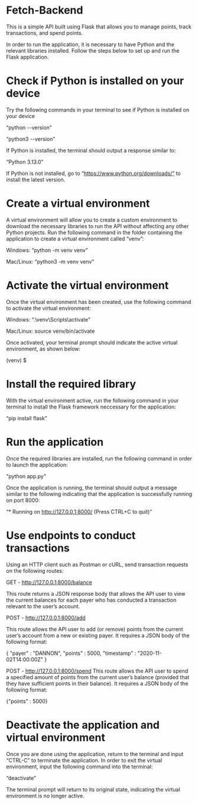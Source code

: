 # Fetch-Backend

This is a simple API built using Flask that allows you to manage points, track transactions, and spend points.

In order to run the application, it is necessary to have Python and the relevant libraries installed. Follow the steps below to set up and run the Flask application.


# Check if Python is installed on your device

Try the following commands in your terminal to see if Python is installed on your device

“python --version”

“python3 --version”

If Python is installed, the terminal should output a response similar to:

“Python 3.13.0”

If Python is not installed, go to “https://www.python.org/downloads/” to install the latest version.


# Create a virtual environment

A virtual environment will allow you to create a custom environment to download the necessary libraries to run the API without affecting any other Python projects. Run the following command in the folder containing the application to create a virtual environment called “venv”:

Windows: “python -m venv venv”

Mac/Linux: “python3 -m venv venv”


# Activate the virtual environment

Once the virtual environment has been created, use the following command to activate the virtual environment:

Windows: “.\venv\Scripts\activate”

Mac/Linux: source venv/bin/activate

Once activated, your terminal prompt should indicate the active virtual environment, as shown below:

(venv) $


# Install the required library

With the virtual environment active, run the following command in your terminal to install the Flask framework neccessary for the application:

“pip install flask”

# Run the application

Once the required libraries are installed, run the following command in order to launch the application:

“python app.py”

Once the application is running, the terminal should output a message similar to the following indicating that the application is successfully running on port 8000:

“* Running on http://127.0.0.1:8000/ (Press CTRL+C to quit)”


# Use endpoints to conduct transactions

Using an HTTP client such as Postman or cURL, send transaction requests on the following routes:

GET -  http://127.0.0.1:8000/balance

This route returns a JSON response body that allows the API user to view the current balances for each payer who has conducted a transaction relevant to the user’s account.

POST -  http://127.0.0.1:8000/add

This route allows the API user to add (or remove) points from the current user’s account from a new or existing payer. It requires a JSON body of the following format:

{
"payer" : "DANNON",
"points" : 5000,
"timestamp" : "2020-11-02T14:00:00Z"
}

POST - http://127.0.0.1:8000/spend
This route allows the API user to spend a specified amount of points from the current user’s balance (provided that they have sufficient points in their balance). It requires a JSON body of the following format:

{"points" : 5000}


# Deactivate the application and virtual environment

Once you are done using the application, return to the terminal and input “CTRL-C” to terminate the application. In order to exit the virtual environment, input the following command into the terminal:

“deactivate”

The terminal prompt will return to its original state, indicating the virtual environment is no longer active.
